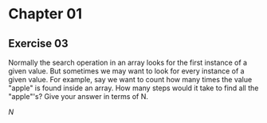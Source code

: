 
# Chapter 01

## Exercise 03

Normally the search operation in an array looks for the first instance of a given value. But sometimes we may want to look for every instance of a given value. For example, say we want to count how many times the value "apple" is found inside an array. How many steps would it take to find all the "apple"'s? Give your answer in terms of N.

$N$
